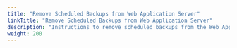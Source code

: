 ```yaml
---
title: "Remove Scheduled Backups from Web Application Server"
linkTitle: "Remove Scheduled Backups from Web Application Server"
description: "Instructions to remove scheduled backups from the Web Application Server."
weight: 200
---
```

